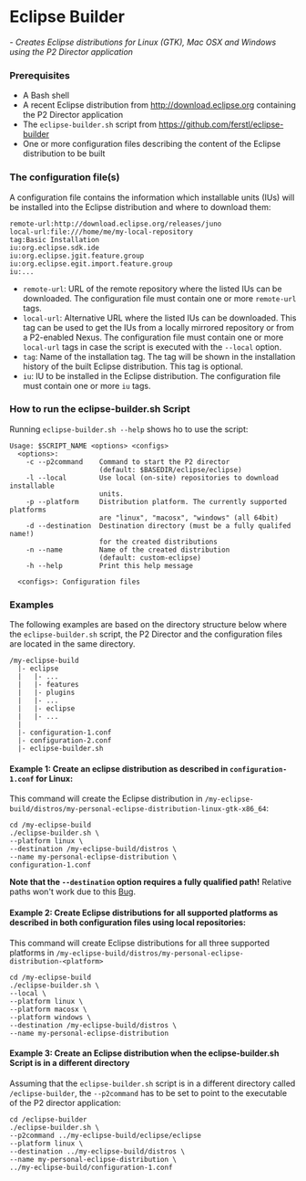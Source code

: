 # Eclipse Builder
*- Creates Eclipse distributions for Linux (GTK), Mac OSX and Windows using the P2 Director application*

### Prerequisites
 - A Bash shell
 - A recent Eclipse distribution from http://download.eclipse.org containing the P2 Director application
 - The `eclipse-builder.sh` script from https://github.com/ferstl/eclipse-builder
 - One or more configuration files describing the content of the Eclipse distribution to be built


### The configuration file(s)
A configuration file contains the information which installable units (IUs) will be installed into the Eclipse distribution and where to download them:

    remote-url:http://download.eclipse.org/releases/juno
    local-url:file:///home/me/my-local-repository
    tag:Basic Installation
    iu:org.eclipse.sdk.ide
    iu:org.eclipse.jgit.feature.group
    iu:org.eclipse.egit.import.feature.group
    iu:...

 - `remote-url`: URL of the remote repository where the listed IUs can be downloaded. The configuration file must contain one or more `remote-url` tags.
 - `local-url`: Alternative URL where the listed IUs can be downloaded. This tag can be used to get the IUs from a locally mirrored repository or from a P2-enabled Nexus. The configuration file must contain one or more `local-url` tags in case the script is executed with the `--local` option.
 - `tag`: Name of the installation tag. The tag will be shown in the installation history of the built Eclipse distribution. This tag is optional.
 - `iu`: IU to be installed in the Eclipse distribution. The configuration file must contain one or more `iu` tags.
 
 
### How to run the eclipse-builder.sh Script
Running `eclipse-builder.sh --help` shows ho to use the script:

    Usage: $SCRIPT_NAME <options> <configs>
      <options>:
        -c --p2command    Command to start the P2 director
                          (default: $BASEDIR/eclipse/eclipse)
        -l --local        Use local (on-site) repositories to download installable
                          units.
        -p --platform     Distribution platform. The currently supported platforms
                          are "linux", "macosx", "windows" (all 64bit)
        -d --destination  Destination directory (must be a fully qualifed name!)
                          for the created distributions
        -n --name         Name of the created distribution
                          (default: custom-eclipse)
        -h --help         Print this help message
      
      <configs>: Configuration files
      
### Examples
The following examples are based on the directory structure below where the `eclipse-builder.sh` script, the P2 Director and the configuration files are located in the same directory.

    /my-eclipse-build
      |- eclipse
      |   |- ...
      |   |- features
      |   |- plugins
      |   |- ...
      |   |- eclipse
      |   |- ...
      |
      |- configuration-1.conf
      |- configuration-2.conf
      |- eclipse-builder.sh


#### Example 1: Create an eclipse distribution as described in `configuration-1.conf` for Linux:
This command will create the Eclipse distribution in `/my-eclipse-build/distros/my-personal-eclipse-distribution-linux-gtk-x86_64`:

    cd /my-eclipse-build
    ./eclipse-builder.sh \
    --platform linux \
    --destination /my-eclipse-build/distros \
    --name my-personal-eclipse-distribution \
    configuration-1.conf
    
**Note that the `--destination` option requires a fully qualified path!** Relative paths won't work due to this [Bug](https://bugs.eclipse.org/bugs/show_bug.cgi?id=329619).


#### Example 2: Create Eclipse distributions for all supported platforms as described in both configuration files using local repositories:
This command will create Eclipse distributions for all three supported platforms in `/my-eclipse-build/distros/my-personal-eclipse-distribution-<platform>`

    cd /my-eclipse-build
    ./eclipse-builder.sh \
    --local \
    --platform linux \
    --platform macosx \
    --platform windows \
    --destination /my-eclipse-build/distros \
    --name my-personal-eclipse-distribution


#### Example 3: Create an Eclipse distribution when the eclipse-builder.sh Script is in a different directory
Assuming that the `eclipse-builder.sh` script is in a different directory called `/eclipse-builder`, the `--p2command` has to be set to point to the executable of the P2 director application:

    cd /eclipse-builder
    ./eclipse-builder.sh \
    --p2command ../my-eclipse-build/eclipse/eclipse
    --platform linux \
    --destination ../my-eclipse-build/distros \
    --name my-personal-eclipse-distribution \
    ../my-eclipse-build/configuration-1.conf

